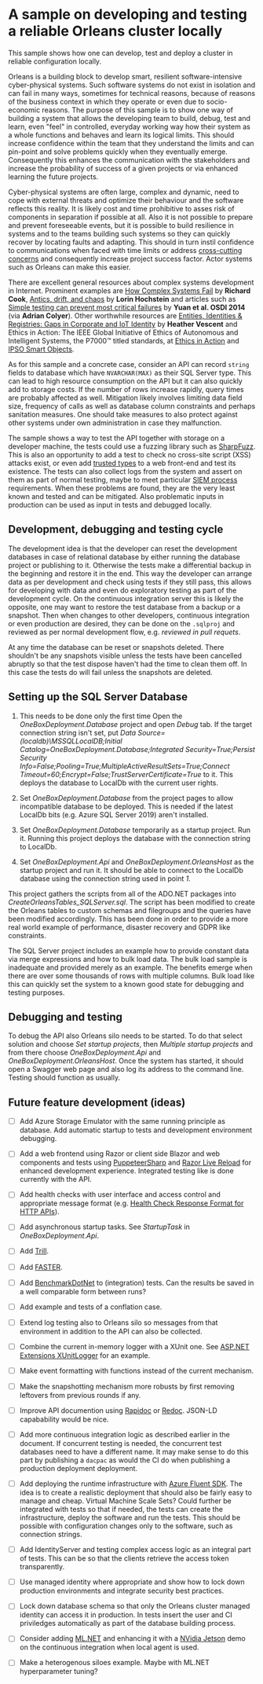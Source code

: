 # A sample on developing and testing a reliable Orleans cluster locally

This sample shows how one can develop, test and deploy a cluster in reliable
configuration locally.

Orleans is a building block to develop smart, resilient software-intensive
cyber-physical systems. Such software systems do not exist in isolation and can
fail in many ways, sometimes for technical reasons, because of reasons of the
business context in which they operate or even due to socio-economic reasons.
The purpose of this sample is to show one way of building a system that allows
the developing team to build, debug, test and learn, even "feel" in controlled,
everyday working way how their system as a whole functions and behaves and learn
its logical limits. This should increase confidence within the team that they
understand the limits and can pin-point and solve problems quickly when they
eventually emerge. Consequently this enhances the communication with the
stakeholders and increase the probability of success of a given projects or via
enhanced learning the future projects.

Cyber-physical systems are often large, complex and dynamic, need to cope with
external threats and optimize their behaviour and the software reflects this
reality. It is likely cost and time prohibitive to asses risk of components in
separation if possible at all. Also it is not possible to prepare and prevent
foreseeable events, but it is possible to build resilience in systems and to the
teams building such systems so they can quickly recover by locating faults and
adapting. This should in turn instil confidence to communications when faced
with time limits or address
[cross-cutting concerns](https://en.wikipedia.org/wiki/Cross-cutting_concern)
and consequently increase project success factor. Actor systems such as Orleans
can make this easier.

There are excellent general resources about complex systems development in
Internet. Prominent examples are
[How Complex Systems Fail](https://www.youtube.com/watch?v=2S0k12uZR14) by
**Richard Cook**,
[Antics, drift, and chaos](https://www.youtube.com/watch?v=SM2uXpmyJmA) by
**Lorin Hochstein** and articles such as
[Simple testing can prevent most critical failures](https://blog.acolyer.org/2016/10/06/simple-testing-can-prevent-most-critical-failures/)
by **Yuan et al. OSDI 2014** (via **Adrian Colyer**). Other worthwhile resources
are
[Entities, Identities & Registries: Gaps in Corporate and IoT Identity](https://ssimeetup.org/gaps-corporate-iot-identity-heather-vescent-webinar-35/)
by **Heather Vescent** and Ethics in Action: The IEEE Global Initiative of
Ethics of Autonomous and Intelligent Systems, the P7000™ titled standards, at
[Ethics in Action](https://ethicsinaction.ieee.org/) and
[IPSO Smart Objects](https://www.omaspecworks.org/develop-with-oma-specworks/ipso-smart-objects/).

As for this sample and a concrete case, consider an API can record `string`
fields to database which have `NVARCHAR(MAX)` as their SQL Server type. This can
lead to high resource consumption on the API but it can also quickly add to
storage costs. If the number of rows increase rapidly, query times are probably
affected as well. Mitigation likely involves limiting data field size, frequency
of calls as well as database column constraints and perhaps sanitation measures.
One should take measures to also protect against other systems under own
administration in case they malfunction.

The sample shows a way to test the API together with storage on a developer
machine, the tests could use a fuzzing library such as
[SharpFuzz](https://github.com/Metalnem/sharpfuzz). This is also an opportunity
to add a test to check no cross-site script (XSS) attacks exist, or even add
[trusted types](https://github.com/WICG/trusted-types) to a web front-end and
test its existence. The tests can also collect logs from the system and assert
on them as part of normal testing, maybe to meet particular
[SIEM process](https://en.wikipedia.org/wiki/Security_information_and_event_management)
requirements. When these problems are found, they are the very least known and
tested and can be mitigated. Also problematic inputs in production can be used
as input in tests and debugged locally.

## Development, debugging and testing cycle

The development idea is that the developer can reset the development databases
in case of relational database by either running the database project or
publishing to it. Otherwise the tests make a differential backup in the
beginning and restore it in the end. This way the developer can arrange data as
per development and check using tests if they still pass, this allows for
developing with data and even do exploratory testing as part of the development
cycle. On the continuous integration server this is likely the opposite, one may
want to restore the test database from a backup or a snapshot. Then when changes
to other developers, continuous integration or even production are desired, they
can be done on the `.sqlproj` and reviewed as per normal development flow, e.g.
_reviewed in pull requets_.

At any time the database can be reset or snapshots deleted. There shouldn't be
any snapshots visible unless the tests have been cancelled abruptly so that the
test dispose haven't had the time to clean them off. In this case the tests do
will fail unless the snapshots are deleted.

## Setting up the SQL Server Database

1. This needs to be done only the first time Open the
   _OneBoxDeployment.Database_ project and open _Debug_ tab. If the target
   connection string isn't set, put _Data Source=(localdb)\MSSQLLocalDB;Initial
   Catalog=OneBoxDeployment.Database;Integrated Security=True;Persist Security
   Info=False;Pooling=True;MultipleActiveResultSets=True;Connect
   Timeout=60;Encrypt=False;TrustServerCertificate=True_ to it. This deploys the
   database to LocalDb with the current user rights.

2. Set _OneBoxDeployment.Database_ from the project pages to allow incompatible
   database to be deployed. This is needed if the latest LocalDb bits (e.g.
   Azure SQL Server 2019) aren't installed.

3. Set _OneBoxDeployment.Database_ temporarily as a startup project. Run it.
   Running this project deploys the database with the connection string to
   LocalDb.

4. Set _OneBoxDeployment.Api_ and _OneBoxDeployment.OrleansHost_ as the startup
   project and run it. It should be able to connect to the LocalDb database
   using the connection string used in point _1._

This project gathers the scripts from all of the ADO.NET packages into
_CreateOrleansTables_SQLServer.sql_. The script has been modified to create the
Orleans tables to custom schemas and filegroups and the queries have been
modified accordingly. This has been done in order to provide a more real world
example of performance, disaster recovery and GDPR like constraints.

The SQL Server project includes an example how to provide constant data via
merge expressions and how to bulk load data. The bulk load sample is inadequate
and provided merely as an example. The benefits emerge when there are over some
thousands of rows with multiple columns. Bulk load like this can quickly set the
system to a known good state for debugging and testing purposes.

## Debugging and testing

To debug the API also Orleans silo needs to be started. To do that select
solution and choose _Set startup projects_, then _Multiple startup projects_ and
from there choose _OneBoxDeployment.Api_ and _OneBoxDeployment.OrleansHost_.
Once the system has started, it should open a Swagger web page and also log its
address to the command line. Testing should function as usually.

## Future feature development (ideas)

- [ ] Add Azure Storage Emulator with the same running principle as database.
      Add automatic startup to tests and development environment debugging.

- [ ] Add a web frontend using Razor or client side Blazor and web components
      and tests using [PuppeteerSharp](https://github.com/kblok/puppeteer-sharp)
      and
      [Razor Live Reload](https://weblog.west-wind.com/posts/2019/Jun/03/Building-Live-Reload-Middleware-for-ASPNET-Core)
      for enhanced development experience. Integrated testing like is done
      currently with the API.

- [ ] Add health checks with user interface and access control and appropriate
      message format (e.g.
      [Health Check Response Format for HTTP APIs](https://tools.ietf.org/html/draft-inadarei-api-health-check-02)).

- [ ] Add asynchronous startup tasks. See _StartupTask_ in
      _OneBoxDeployment.Api_.

- [ ] Add [Trill](https://github.com/microsoft/Trill).

- [ ] Add [FASTER](https://github.com/microsoft/FASTER).

- [ ] Add [BenchmarkDotNet](https://github.com/dotnet/BenchmarkDotNet) to
      (integration) tests. Can the results be saved in a well comparable form
      between runs?

- [ ] Add example and tests of a conflation case.

- [ ] Extend log testing also to Orleans silo so messages from that environment
      in addition to the API can also be collected.

- [ ] Combine the current in-memory logger with a XUnit one. See
      [ASP.NET Extensions XUnitLogger](https://github.com/aspnet/Extensions/blob/f162f1006bf8954f0102af8ff98c04077cf21b04/src/Logging/Logging.Testing/src/XunitLoggerProvider.cs)
      for an example.

- [ ] Make event formatting with functions instead of the current mechanism.

- [ ] Make the snapshotting mechanism more robusts by first removing leftovers
      from previous rounds if any.

- [ ] Improve API documention using [Rapidoc](https://github.com/mrin9/RapiDoc)
      or [Redoc](https://github.com/Redocly/redoc). JSON-LD capabability would
      be nice.

- [ ] Add more continuous integration logic as described earlier in the
      document. If concurrent testing is needed, the concurrent test databases
      need to have a different name. It may make sense to do this part by
      publishing a `dacpac` as would the CI do when publishing a production
      deployment deployment.

- [ ] Add deploying the runtime infrastructure with
      [Azure Fluent SDK](https://github.com/Azure/azure-libraries-for-net). The
      idea is to create a realistic deployment that should also be fairly easy
      to manage and cheap. Virtual Machine Scale Sets? Could further be
      integrated with tests so that if needed, the tests can create the
      infrastructure, deploy the software and run the tests. This should be
      possible with configuration changes only to the software, such as
      connection strings.

- [ ] Add IdentityServer and testing complex access logic as an integral part of
      tests. This can be so that the clients retrieve the access token
      transparently.

- [ ] Use managed identity where appropriate and show how to lock down
      production environments and integrate security best practices.

- [ ] Lock down database schema so that only the Orleans cluster managed
      identity can access it in production. In tests insert the user and CI
      priviledges automatically as part of the database building process.

- [ ] Consider adding [ML.NET](https://github.com/dotnet/machinelearning) and
      enhancing it with a
      [NVidia Jetson](https://www.nvidia.com/en-us/autonomous-machines/embedded-systems/jetson-nano/)
      demo on the continuous integration when local agent is used.

- [ ] Make a heterogenous siloes example. Maybe with ML.NET hyperparameter
      tuning?
